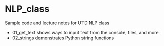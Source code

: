 # NLP_class
Sample code and lecture notes for UTD NLP class

* 01_get_text shows ways to input text from the console, files, and more
* 02_strings  demonstrates Python string functions
